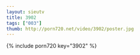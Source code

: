 ```yaml
--- 
layout: sieutv
title: 3902
tags: ["003"]
thumb: http://porn720.net/video/3902/poster.jpg
---
```

{% include porn720 key="3902" %} 
